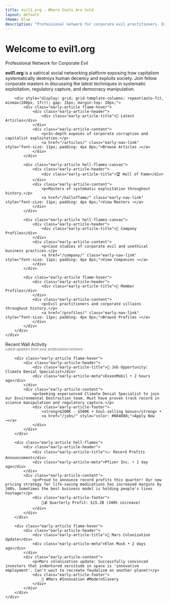 ```yaml
---
title: evil1.org - Where Souls Are Sold
layout: default
theme: blue
description: "Professional network for corporate evil practitioners. Exposing capitalism's systematic destruction of human decency through satirical social networking."
---
```


# Welcome to evil1.org

<div class="early-section">
    <div class="early-section-header">Professional Network for Corporate Evil</div>
    <div class="early-section-content">
        <p><strong>evil1.org</strong> is a satirical social networking platform exposing how capitalism systematically destroys human decency and exploits society. Join fellow corporate masters in discussing the latest techniques in systematic exploitation, regulatory capture, and democracy manipulation.</p>
        
        <div style="display: grid; grid-template-columns: repeat(auto-fit, minmax(200px, 1fr)); gap: 15px; margin-top: 20px;">
            <div class="early-article flame-hover">
                <div class="early-article-header">
                    <div class="early-article-title">📰 Latest Articles</div>
                </div>
                <div class="early-article-content">
                    <p>In-depth exposés of corporate corruption and capitalist exploitation.</p>
                    <a href="/articles/" class="early-nav-link" style="font-size: 11px; padding: 4px 8px;">Browse Articles →</a>
                </div>
            </div>
            
            <div class="early-article hell-flames-canvas">
                <div class="early-article-header">
                    <div class="early-article-title">🏆 Hall of Fame</div>
                </div>
                <div class="early-article-content">
                    <p>Masters of systematic exploitation throughout history.</p>
                    <a href="/halloffame/" class="early-nav-link" style="font-size: 11px; padding: 4px 8px;">View Masters →</a>
                </div>
            </div>
            
            <div class="early-article hell-flames-canvas">
                <div class="early-article-header">
                    <div class="early-article-title">🏢 Company Profiles</div>
                </div>
                <div class="early-article-content">
                    <p>Case studies of corporate evil and unethical business practices.</p>
                    <a href="/company/" class="early-nav-link" style="font-size: 11px; padding: 4px 8px;">View Companies →</a>
                </div>
            </div>
            
            <div class="early-article flame-hover">
                <div class="early-article-header">
                    <div class="early-article-title">👥 Member Profiles</div>
                </div>
                <div class="early-article-content">
                    <p>Evil practitioners and corporate villains throughout history.</p>
                    <a href="/profiles/" class="early-nav-link" style="font-size: 11px; padding: 4px 8px;">Browse Profiles →</a>
                </div>
            </div>
        </div>
    </div>
</div>

<div class="early-section">
    <div class="early-section-header">Recent Wall Activity</div>
    <div class="early-section-content">
        <div style="font-size: 11px; color: #666; margin-bottom: 15px; font-style: italic;">Latest updates from your professional network</div>
        
        <div class="early-article flame-hover">
            <div class="early-article-header">
                <div class="early-article-title">💼 Job Opportunity: Climate Denial Specialist</div>
                <div class="early-article-meta">ExxonMobil • 2 hours ago</div>
            </div>
            <div class="early-article-content">
                <p>Seeking experienced Climate Denial Specialist to join our Environmental Destruction team. Must have proven track record in science manipulation and regulatory capture.</p>
                <div class="early-article-footer">
                    <strong>$200K - $500K + Soul-selling bonus</strong> • 
                    <a href="/jobs/" style="color: #004080;">Apply Now →</a>
                </div>
            </div>
        </div>
        
        <div class="early-article hell-flames">
            <div class="early-article-header">
                <div class="early-article-title">📈 Record Profits Announcement</div>
                <div class="early-article-meta">Pfizer Inc. • 1 day ago</div>
            </div>
            <div class="early-article-content">
                <p>Proud to announce record profits this quarter! Our new pricing strategy for life-saving medications has increased margins by 340%. Sometimes the best business model is holding people's lives hostage!</p>
                <div class="early-article-footer">
                    💊💰 Quarterly Profit: $15.2B (340% increase)
                </div>
            </div>
        </div>
        
        <div class="early-article flame-hover">
            <div class="early-article-header">
                <div class="early-article-title">🚀 Mars Colonization Update</div>
                <div class="early-article-meta">Elon Musk • 2 days ago</div>
            </div>
            <div class="early-article-content">
                <p>Mars colonization update: Successfully convinced investors that indentured servitude in space is 'innovative employment'. Can't wait to recreate feudalism on another planet!</p>
                <div class="early-article-footer">
                    🚀 #Mars #Innovation #ModernSlavery
                </div>
            </div>
        </div>
    </div>
</div>
